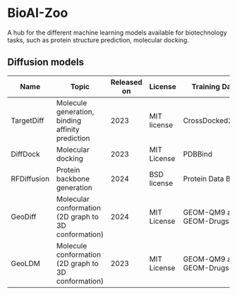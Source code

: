 # BioAI-Zoo
A hub for  the different machine learning models available for biotechnology tasks, such as protein structure prediction, molecular docking.

## Diffusion models 
| Name           | Topic              | Released on  | License        | Training Data       | Resources                                  |                             
|----------------|--------------------|--------------|----------------|---------------------|----------------------------------------|
|TargetDiff         | Molecule generation, binding affinity prediction | 2023         |  MIT license   | CrossDocked2020 | [paper](https://openreview.net/pdf?id=kJqXEPXMsE0) [github](https://github.com/guanjq/targetdiff) |  
| DiffDock           | Molecular docking |     2023     |     MIT License | PDBBind  | [paper](https://arxiv.org/abs/2210.01776) [talk](https://www.youtube.com/watch?v=_S-WbbyUUbo)  [github](https://github.com/gcorso/DiffDock) |
| RFDiffusion             | Protein backbone generation | 2024         | BSD license     | Protein Data Bank | [paper](https://www.nature.com/articles/s41586-023-06415-8) [talk](https://www.youtube.com/watch?v=wIHwHDt2NoI&t=1295s) [github](https://github.com/RosettaCommons/RFdiffusion)  | 
| GeoDiff             | Molecular conformation (2D graph to 3D conformation) | 2024         | MIT License    |  GEOM-QM9 and  GEOM-Drugs | [paper](https://arxiv.org/abs/2203.02923) [talk](https://youtube.com/watch?v=u57sCk4yZ_g) [github](https://github.com/MinkaiXu/GeoDiff)  | 
|  GeoLDM           | Molecule conformation (2D graph to 3D conformation) | 2023         | MIT License    |  GEOM-QM9 and  GEOM-Drugs | [paper](https://arxiv.org/abs/2305.01140)  [github](https://github.com/MinkaiXu/GeoLDM)  | 
